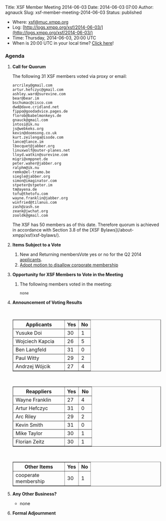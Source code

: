Title: XSF Member Meeting 2014-06-03
Date: 2014-06-03 07:00
Author: agnauck
Slug: xsf-member-meeting-2014-06-03
Status: published

-   <span>Where</span>: [xsf@muc.xmpp.org  
   ](xmpp:xsf@muc.xmpp.org?join)
-   Log:
    [http://logs.xmpp.org/xsf/2014-06-03/](http://logs.xmpp.org/xsf/2014-06-03/)
-   Time: Thursday, 2014-06-03, 20:00 UTC
-   When is 20:00 UTC in your local time? [Click
    here](http://www.worldtimeserver.com/)!

### Agenda

1.  **Call for Quorum**

    The following 31 XSF members voted via proxy or email:

        arcriley@gmail.com
        artur.hefczyc@gmail.com
        ashley.ward@surevine.com
        bear@bear.im
        bschumac@cisco.com
        dwd@dave.cridland.net
        fippo@goodadvice.pages.de
        florob@babelmonkeys.de
        gnauck@gmail.com
        intosi@ik.nu
        js@webkeks.org
        kevin@doomsong.co.uk
        kurt.zeilenga@isode.com
        lance@lance.im
        lbocquet@jabber.org
        linuxwolf@outer-planes.net
        lloyd.watkin@surevine.com
        migri@xmppnet.de
        peter.waher@jabber.org
        ralphm@ik.nu
        remko@el-tramo.be
        siegle@jabber.org
        simon@imaginator.com
        stpeter@stpeter.im
        tm@ayena.de
        tofu@thetofu.com
        wayne.franklin@jabber.org
        winfried@tilanus.com
        zash@zash.se
        zeank@jwchat.org
        zooldk@gmail.com

    <p>
    The XSF has 50 members as of this date. Therefore quorum is achieved
    in accordance with Section 3.8 of the [XSF
    Bylaws](/about-xmpp/xsf/xsf-bylaws/).

2.  **Items Subject to a Vote**
    1.  New and Returning membersVote yes or no for the Q2 2014
        [applicants](http://wiki.xmpp.org/web/Membership_Applications_Q2_2014).
    2.  [Adopt motion to disallow corporate
        membership](http://wiki.xmpp.org/web/Vote_2014_Q2)

3.  **Opportunity for XSF Members to Vote in the Meeting**
    1.  The following members voted in the meeting:

            none

4.  **Announcement of Voting Results**

     

    <table border="1" cellspacing="0" cellpadding="3">
    <tbody>
    <tr>
    <th style="width: 150px;">
    Applicants

    </th>
    <th>
    Yes

    </th>
    <th>
    No

    </th>
    </tr>
    <tr>
    <td>
    Yusuke Doi

    </td>
    <td>
    30

    </td>
    <td>
    1

    </td>
    </tr>
    <tr>
    <td>
    Wojciech Kapcia

    </td>
    <td>
    26

    </td>
    <td>
    5

    </td>
    </tr>
    <tr>
    <td>
    Ben Langfeld

    </td>
    <td>
    31

    </td>
    <td>
    0

    </td>
    </tr>
    <tr>
    <td>
    Paul Witty

    </td>
    <td>
    29

    </td>
    <td>
    2

    </td>
    </tr>
    <tr>
    <td>
    Andrzej Wójcik

    </td>
    <td>
    27

    </td>
    <td>
    4

    </td>
    </tr>
    </tbody>
    </table>
     

    <table border="1" cellspacing="0" cellpadding="3">
    <tbody>
    <tr>
    <th style="width: 150px;">
    Reappliers

    </th>
    <th>
    Yes

    </th>
    <th>
    No

    </th>
    </tr>
    <tr>
    <td>
    Wayne Franklin

    </td>
    <td>
    27

    </td>
    <td>
    4

    </td>
    </tr>
    <tr>
    <td>
    Artur Hefczyc

    </td>
    <td>
    31

    </td>
    <td>
    0

    </td>
    </tr>
    <tr>
    <td>
    Arc Riley

    </td>
    <td>
    29

    </td>
    <td style="height: 22px; width: 26px;">
    2

    </td>
    </tr>
    <tr>
    <td>
    Kevin Smith

    </td>
    <td>
    31

    </td>
    <td>
    0

    </td>
    </tr>
    <tr>
    <td>
    Mike Taylor

    </td>
    <td>
    30

    </td>
    <td>
    1

    </td>
    </tr>
    <tr>
    <td>
    Florian Zeitz

    </td>
    <td>
    30

    </td>
    <td>
    1

    </td>
    </tr>
    </tbody>
    </table>
     

    <table border="1" cellspacing="0" cellpadding="3">
    <tbody>
    <tr>
    <th style="width: 150px;">
    Other Items

    </th>
    <th>
    Yes

    </th>
    <th>
    No

    </th>
    </tr>
    <tr>
    <td>
    cooperate membership

    </td>
    <td>
    30

    </td>
    <td>
    1

    </td>
    </tr>
    </tbody>
    </table>
5.  **Any Other Business?**
    -   none

    <p>
      
6.  **Formal Adjournment**

